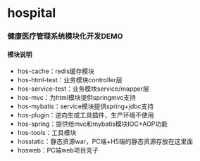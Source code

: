 # hospital

### 健康医疗管理系统模块化开发DEMO

#### 模块说明
- hos-cache：redis缓存模块
- hos-html-test：业务模块controller层
- hos-service-test：业务模块service/mapper层
- hos-mvc：为html模块提供springmvc支持
- hos-mybatis：service模块提供spring+jdbc支持
- hos-plugin：逆向生成工具插件，生产环境不使用
- hos-spring：提供给mvc和mybatis模块IOC+AOP功能
- hos-tools：工具模块
- hosstatic：静态资源war，PC端+H5端的静态资源存放在这里面
- hosweb：PC端web项目壳子

